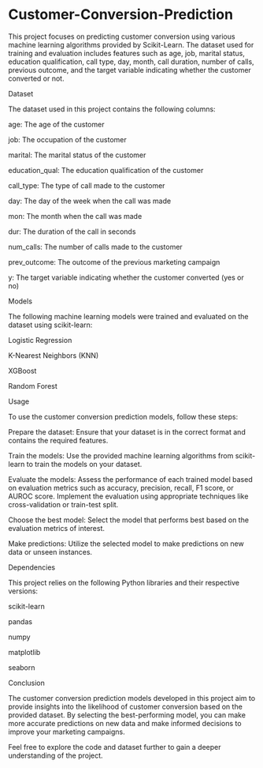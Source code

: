 # Customer-Conversion-Prediction 

This project focuses on predicting customer conversion using various machine learning algorithms provided by Scikit-Learn. The dataset used for training and evaluation includes features such as age, job, marital status, education qualification, call type, day, month, call duration, number of calls, previous outcome, and the target variable indicating whether the customer converted or not.

Dataset

The dataset used in this project contains the following columns:

age: The age of the customer

job: The occupation of the customer

marital: The marital status of the customer

education_qual: The education qualification of the customer

call_type: The type of call made to the customer

day: The day of the week when the call was made

mon: The month when the call was made

dur: The duration of the call in seconds

num_calls: The number of calls made to the customer

prev_outcome: The outcome of the previous marketing campaign

y: The target variable indicating whether the customer converted (yes or no)


Models

The following machine learning models were trained and evaluated on the dataset using scikit-learn:

Logistic Regression

K-Nearest Neighbors (KNN)

XGBoost

Random Forest

Usage

To use the customer conversion prediction models, follow these steps:

Prepare the dataset: Ensure that your dataset is in the correct format and contains the required features.

Train the models: Use the provided machine learning algorithms from scikit-learn to train the models on your dataset.

Evaluate the models: Assess the performance of each trained model based on evaluation metrics such as accuracy, precision, recall, F1 score, or AUROC score. Implement the evaluation using appropriate techniques like cross-validation or train-test split.

Choose the best model: Select the model that performs best based on the evaluation metrics of interest.

Make predictions: Utilize the selected model to make predictions on new data or unseen instances.

Dependencies

This project relies on the following Python libraries and their respective versions:

scikit-learn

pandas

numpy

matplotlib

seaborn


Conclusion

The customer conversion prediction models developed in this project aim to provide insights into the likelihood of customer conversion based on the provided dataset. By selecting the best-performing model, you can make more accurate predictions on new data and make informed decisions to improve your marketing campaigns.

Feel free to explore the code and dataset further to gain a deeper understanding of the project.
